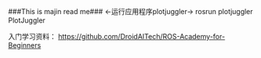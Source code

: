 ###This is majin read me###
<-运行应用程序plotjuggler->
rosrun plotjuggler PlotJuggler 

入门学习资料： https://github.com/DroidAITech/ROS-Academy-for-Beginners
